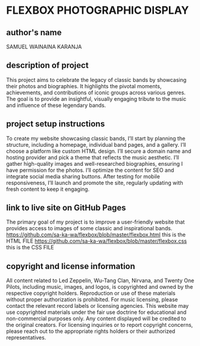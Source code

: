 # FLEXBOX PHOTOGRAPHIC DISPLAY

## author's name

SAMUEL WAINAINA KARANJA

## description of project

This project aims to celebrate the legacy of classic bands by showcasing their photos and biographies. It highlights the pivotal moments, achievements, and contributions of iconic groups across various genres. The goal is to provide an insightful, visually engaging tribute to the music and influence of these legendary bands.

## project setup instructions

To create my website showcasing classic bands, I’ll start by planning the structure, including a homepage, individual band pages, and a gallery. I’ll choose a platform like custom HTML design. I’ll secure a domain name and hosting provider and pick a theme that reflects the music aesthetic. I’ll gather high-quality images and well-researched biographies, ensuring I have permission for the photos. I’ll optimize the content for SEO and integrate social media sharing buttons. After testing for mobile responsiveness, I’ll launch and promote the site, regularly updating with fresh content to keep it engaging.

## link to live site on GitHub Pages

The primary goal of my project is to improve a user-friendly website that provides access to images of some classic and inspirational bands.
https://github.com/sa-ka-wa/flexbox/blob/master/flexbox.html this is the HTML FILE
https://github.com/sa-ka-wa/flexbox/blob/master/flexbox.css this is the CSS FILE

## copyright and license information

All content related to Led Zeppelin, Wu-Tang Clan, Nirvana, and Twenty One Pilots, including music, images, and logos, is copyrighted and owned by the respective copyright holders. Reproduction or use of these materials without proper authorization is prohibited. For music licensing, please contact the relevant record labels or licensing agencies. This website may use copyrighted materials under the fair use doctrine for educational and non-commercial purposes only. Any content displayed will be credited to the original creators. For licensing inquiries or to report copyright concerns, please reach out to the appropriate rights holders or their authorized representatives.
